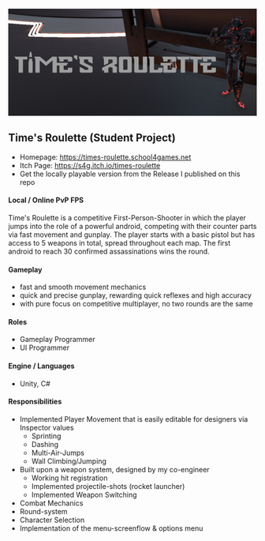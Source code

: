 [![Time's Roulette Logo](img/Logo.png)](https://s4g.itch.io/times-roulette)

## Time's Roulette (Student Project)
- Homepage: https://times-roulette.school4games.net
- Itch Page: https://s4g.itch.io/times-roulette
- Get the locally playable version from the Release I published on this repo

#### Local / Online PvP FPS

Time's Roulette is a competitive First-Person-Shooter in which 
the player jumps into the role of a powerful android, competing with their
counter parts via fast movement and gunplay.
The player starts with a basic pistol but has access to 5 weapons in total,
spread throughout each map.
The first android to reach 30 confirmed assassinations wins the round.

#### Gameplay
- fast and smooth movement mechanics
- quick and precise gunplay, rewarding quick reflexes and high accuracy
- with pure focus on competitive multiplayer, no two rounds are the same

#### Roles
- Gameplay Programmer
- UI Programmer

#### Engine / Languages
- Unity, C#

#### Responsibilities
- Implemented Player Movement that is easily editable for designers via Inspector values
  - Sprinting
  - Dashing
  - Multi-Air-Jumps
  - Wall Climbing/Jumping
- Built upon a weapon system, designed by my co-engineer
  - Working hit registration
  - Implemented projectile-shots (rocket launcher)
  - Implemented Weapon Switching
- Combat Mechanics
- Round-system
- Character Selection
- Implementation of the menu-screenflow & options menu
